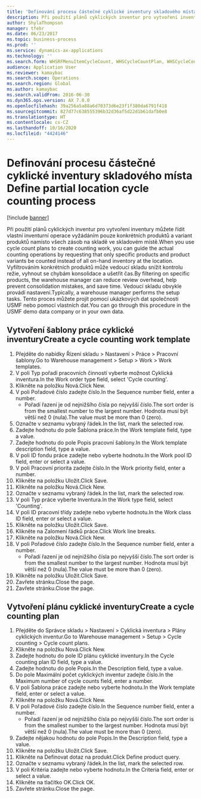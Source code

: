 ```yaml
---
title: 'Definování procesu částečné cyklické inventury skladového místa '
description: Při použití plánů cyklických inventur pro vytvoření inventury můžete řídit vlastní inventurní operace vyžádáním pouze konkrétních produktů a variant produktů namísto všech zásob na skladě ve skladovém místě.
author: ShylaThompson
manager: tfehr
ms.date: 06/23/2017
ms.topic: business-process
ms.prod: ''
ms.service: dynamics-ax-applications
ms.technology: ''
ms.search.form: WHSRFMenuItemCycleCount, WHSCycleCountPlan, WHSCycleCountPlanListPage, WHSWorkTemplateTable
audience: Application User
ms.reviewer: kamaybac
ms.search.scope: Operations
ms.search.region: Global
ms.author: kamaybac
ms.search.validFrom: 2016-06-30
ms.dyn365.ops.version: AX 7.0.0
ms.openlocfilehash: 39a256a5a88a6d70373d6e23f1f380da6791f418
ms.sourcegitcommit: 827d77c638555396b32d36af5d22d1b61dafb0e8
ms.translationtype: HT
ms.contentlocale: cs-CZ
ms.lasthandoff: 10/16/2020
ms.locfileid: "4424146"
---
```

# <a name="define-partial-location-cycle-counting-process"></a><span data-ttu-id="bee01-103">Definování procesu částečné cyklické inventury skladového místa </span><span class="sxs-lookup"><span data-stu-id="bee01-103">Define partial location cycle counting process</span></span> 

[!include [banner](../../includes/banner.md)]

<span data-ttu-id="bee01-104">Při použití plánů cyklických inventur pro vytvoření inventury můžete řídit vlastní inventurní operace vyžádáním pouze konkrétních produktů a variant produktů namísto všech zásob na skladě ve skladovém místě.</span><span class="sxs-lookup"><span data-stu-id="bee01-104">When you use cycle count plans to create counting work, you can guide the actual counting operations by requesting that only specific products and product variants be counted instead of all on-hand inventory at the location.</span></span> <span data-ttu-id="bee01-105">Vyfiltrováním konkrétních produktů může vedoucí skladu snížit kontrolu režie, vyhnout se chybám konsolidace a ušetřit čas.</span><span class="sxs-lookup"><span data-stu-id="bee01-105">By filtering on specific products, the warehouse manager can reduce review overhead, help prevent consolidation mistakes, and save time.</span></span> <span data-ttu-id="bee01-106">Vedoucí skladu obvykle provádí nastavení.</span><span class="sxs-lookup"><span data-stu-id="bee01-106">Typically, a warehouse manager performs the setup tasks.</span></span> <span data-ttu-id="bee01-107">Tento proces můžete projít pomocí ukázkových dat společnosti USMF nebo pomocí vlastních dat.</span><span class="sxs-lookup"><span data-stu-id="bee01-107">You can go through this procedure in the USMF demo data company or in your own data.</span></span>


## <a name="create-a-cycle-counting-work-template"></a><span data-ttu-id="bee01-108">Vytvoření šablony práce cyklické inventury</span><span class="sxs-lookup"><span data-stu-id="bee01-108">Create a cycle counting work template</span></span>
1. <span data-ttu-id="bee01-109">Přejděte do nabídky Řízení skladu > Nastavení > Práce > Pracovní šablony.</span><span class="sxs-lookup"><span data-stu-id="bee01-109">Go to Warehouse management > Setup > Work > Work templates.</span></span>
2. <span data-ttu-id="bee01-110">V poli Typ pořadí pracovních činností vyberte možnost Cyklická inventura.</span><span class="sxs-lookup"><span data-stu-id="bee01-110">In the Work order type field, select 'Cycle counting'.</span></span>
3. <span data-ttu-id="bee01-111">Klikněte na položku Nová.</span><span class="sxs-lookup"><span data-stu-id="bee01-111">Click New.</span></span>
4. <span data-ttu-id="bee01-112">V poli Pořadové číslo zadejte číslo.</span><span class="sxs-lookup"><span data-stu-id="bee01-112">In the Sequence number field, enter a number.</span></span>
    * <span data-ttu-id="bee01-113">Pořadí řazení je od nejnižšího čísla po nejvyšší číslo.</span><span class="sxs-lookup"><span data-stu-id="bee01-113">The sort order is from the smallest number to the largest number.</span></span> <span data-ttu-id="bee01-114">Hodnota musí být větší než 0 (nula).</span><span class="sxs-lookup"><span data-stu-id="bee01-114">The value must be more than 0 (zero).</span></span>  
5. <span data-ttu-id="bee01-115">Označte v seznamu vybraný řádek.</span><span class="sxs-lookup"><span data-stu-id="bee01-115">In the list, mark the selected row.</span></span>
6. <span data-ttu-id="bee01-116">Zadejte hodnotu do pole Šablona práce.</span><span class="sxs-lookup"><span data-stu-id="bee01-116">In the Work template field, type a value.</span></span>
7. <span data-ttu-id="bee01-117">Zadejte hodnotu do pole Popis pracovní šablony.</span><span class="sxs-lookup"><span data-stu-id="bee01-117">In the Work template description field, type a value.</span></span>
8. <span data-ttu-id="bee01-118">V poli ID fondu práce zadejte nebo vyberte hodnotu.</span><span class="sxs-lookup"><span data-stu-id="bee01-118">In the Work pool ID field, enter or select a value.</span></span>
9. <span data-ttu-id="bee01-119">V poli Pracovní priorita zadejte číslo.</span><span class="sxs-lookup"><span data-stu-id="bee01-119">In the Work priority field, enter a number.</span></span>
10. <span data-ttu-id="bee01-120">Klikněte na položku Uložit.</span><span class="sxs-lookup"><span data-stu-id="bee01-120">Click Save.</span></span>
11. <span data-ttu-id="bee01-121">Klikněte na položku Nová.</span><span class="sxs-lookup"><span data-stu-id="bee01-121">Click New.</span></span>
12. <span data-ttu-id="bee01-122">Označte v seznamu vybraný řádek.</span><span class="sxs-lookup"><span data-stu-id="bee01-122">In the list, mark the selected row.</span></span>
13. <span data-ttu-id="bee01-123">V poli Typ práce vyberte Inventura.</span><span class="sxs-lookup"><span data-stu-id="bee01-123">In the Work type field, select 'Counting'.</span></span>
14. <span data-ttu-id="bee01-124">V poli ID pracovní třídy zadejte nebo vyberte hodnotu.</span><span class="sxs-lookup"><span data-stu-id="bee01-124">In the Work class ID field, enter or select a value.</span></span>
15. <span data-ttu-id="bee01-125">Klikněte na položku Uložit.</span><span class="sxs-lookup"><span data-stu-id="bee01-125">Click Save.</span></span>
16. <span data-ttu-id="bee01-126">Klikněte na Zalomení řádků práce.</span><span class="sxs-lookup"><span data-stu-id="bee01-126">Click Work line breaks.</span></span>
17. <span data-ttu-id="bee01-127">Klikněte na položku Nová.</span><span class="sxs-lookup"><span data-stu-id="bee01-127">Click New.</span></span>
18. <span data-ttu-id="bee01-128">V poli Pořadové číslo zadejte číslo.</span><span class="sxs-lookup"><span data-stu-id="bee01-128">In the Sequence number field, enter a number.</span></span>
    * <span data-ttu-id="bee01-129">Pořadí řazení je od nejnižšího čísla po nejvyšší číslo.</span><span class="sxs-lookup"><span data-stu-id="bee01-129">The sort order is from the smallest number to the largest number.</span></span> <span data-ttu-id="bee01-130">Hodnota musí být větší než 0 (nula).</span><span class="sxs-lookup"><span data-stu-id="bee01-130">The value must be more than 0 (zero).</span></span>  
19. <span data-ttu-id="bee01-131">Klikněte na položku Uložit.</span><span class="sxs-lookup"><span data-stu-id="bee01-131">Click Save.</span></span>
20. <span data-ttu-id="bee01-132">Zavřete stránku.</span><span class="sxs-lookup"><span data-stu-id="bee01-132">Close the page.</span></span>
21. <span data-ttu-id="bee01-133">Zavřete stránku.</span><span class="sxs-lookup"><span data-stu-id="bee01-133">Close the page.</span></span>

## <a name="create-a-cycle-counting-plan"></a><span data-ttu-id="bee01-134">Vytvoření plánu cyklické inventury</span><span class="sxs-lookup"><span data-stu-id="bee01-134">Create a cycle counting plan</span></span>
1. <span data-ttu-id="bee01-135">Přejděte do Správce skladu > Nastavení > Cyklická inventura > Plány cyklických inventur.</span><span class="sxs-lookup"><span data-stu-id="bee01-135">Go to Warehouse management > Setup > Cycle counting > Cycle count plans.</span></span>
2. <span data-ttu-id="bee01-136">Klikněte na položku Nová.</span><span class="sxs-lookup"><span data-stu-id="bee01-136">Click New.</span></span>
3. <span data-ttu-id="bee01-137">Zadejte hodnotu do pole ID plánu cyklické inventury.</span><span class="sxs-lookup"><span data-stu-id="bee01-137">In the Cycle counting plan ID field, type a value.</span></span>
4. <span data-ttu-id="bee01-138">Zadejte hodnotu do pole Popis.</span><span class="sxs-lookup"><span data-stu-id="bee01-138">In the Description field, type a value.</span></span>
5. <span data-ttu-id="bee01-139">Do pole Maximální počet cyklických inventur zadejte číslo.</span><span class="sxs-lookup"><span data-stu-id="bee01-139">In the Maximum number of cycle counts field, enter a number.</span></span>
6. <span data-ttu-id="bee01-140">V poli Šablona práce zadejte nebo vyberte hodnotu.</span><span class="sxs-lookup"><span data-stu-id="bee01-140">In the Work template field, enter or select a value.</span></span>
7. <span data-ttu-id="bee01-141">Klikněte na položku Nová.</span><span class="sxs-lookup"><span data-stu-id="bee01-141">Click New.</span></span>
8. <span data-ttu-id="bee01-142">V poli Pořadové číslo zadejte číslo.</span><span class="sxs-lookup"><span data-stu-id="bee01-142">In the Sequence number field, enter a number.</span></span>
    * <span data-ttu-id="bee01-143">Pořadí řazení je od nejnižšího čísla po nejvyšší číslo.</span><span class="sxs-lookup"><span data-stu-id="bee01-143">The sort order is from the smallest number to the largest number.</span></span> <span data-ttu-id="bee01-144">Hodnota musí být větší než 0 (nula).</span><span class="sxs-lookup"><span data-stu-id="bee01-144">The value must be more than 0 (zero).</span></span>  
9. <span data-ttu-id="bee01-145">Zadejte nějakou hodnotu do pole Popis.</span><span class="sxs-lookup"><span data-stu-id="bee01-145">In the Description field, type a value.</span></span>
10. <span data-ttu-id="bee01-146">Klikněte na položku Uložit.</span><span class="sxs-lookup"><span data-stu-id="bee01-146">Click Save.</span></span>
11. <span data-ttu-id="bee01-147">Klikněte na Definovat dotaz na produkt.</span><span class="sxs-lookup"><span data-stu-id="bee01-147">Click Define product query.</span></span>
12. <span data-ttu-id="bee01-148">Označte v seznamu vybraný řádek.</span><span class="sxs-lookup"><span data-stu-id="bee01-148">In the list, mark the selected row.</span></span>
13. <span data-ttu-id="bee01-149">V poli Kritéria zadejte nebo vyberte hodnotu.</span><span class="sxs-lookup"><span data-stu-id="bee01-149">In the Criteria field, enter or select a value.</span></span>
14. <span data-ttu-id="bee01-150">Klikněte na tlačítko OK.</span><span class="sxs-lookup"><span data-stu-id="bee01-150">Click OK.</span></span>
15. <span data-ttu-id="bee01-151">Zavřete stránku.</span><span class="sxs-lookup"><span data-stu-id="bee01-151">Close the page.</span></span>

